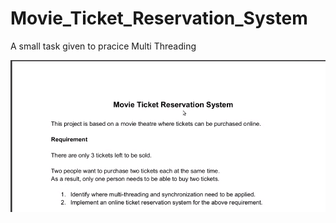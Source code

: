 # Movie_Ticket_Reservation_System
A small task given to pracice Multi Threading

<img src = "src/assets/task.png" alt = "sample">
